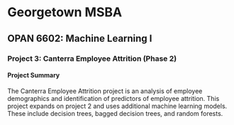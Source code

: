 # Georgetown MSBA
## OPAN 6602: Machine Learning I
### Project 3: Canterra Employee Attrition (Phase 2)

#### Project Summary
The Canterra Employee Attrition project is an analysis of employee demographics and identification of predictors of employee attrition. This project expands on project 2 and uses additional machine learning models. These include decision trees, bagged decision trees, and random forests.
